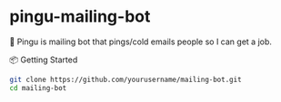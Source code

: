 # pingu-mailing-bot
🤖 Pingu is mailing bot that pings/cold emails people so I can get a job. 

📦 Getting Started
```bash
git clone https://github.com/yourusername/mailing-bot.git
cd mailing-bot



